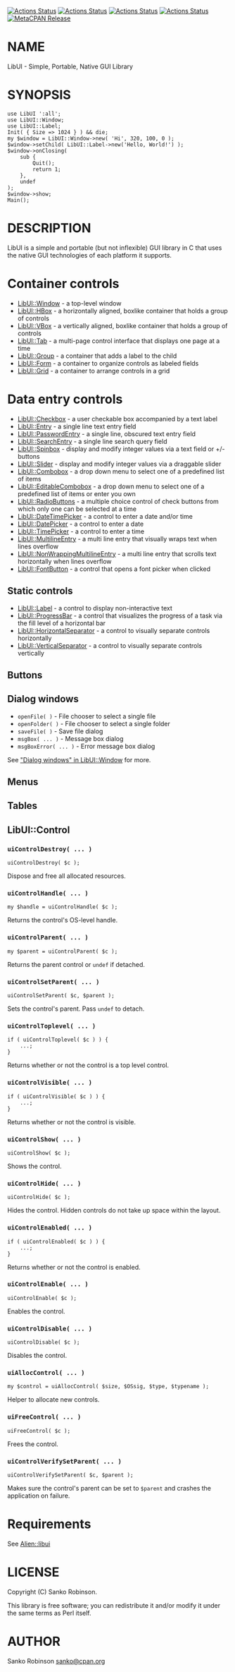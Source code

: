 [![Actions Status](https://github.com/sanko/affix-libui/actions/workflows/linux.yaml/badge.svg)](https://github.com/sanko/affix-libui/actions) [![Actions Status](https://github.com/sanko/affix-libui/actions/workflows/windows.yaml/badge.svg)](https://github.com/sanko/affix-libui/actions) [![Actions Status](https://github.com/sanko/affix-libui/actions/workflows/osx.yaml/badge.svg)](https://github.com/sanko/affix-libui/actions) [![Actions Status](https://github.com/sanko/affix-libui/actions/workflows/freebsd.yaml/badge.svg)](https://github.com/sanko/affix-libui/actions) [![MetaCPAN Release](https://badge.fury.io/pl/LibUI.svg)](https://metacpan.org/release/LibUI)
# NAME

LibUI - Simple, Portable, Native GUI Library

# SYNOPSIS

    use LibUI ':all';
    use LibUI::Window;
    use LibUI::Label;
    Init( { Size => 1024 } ) && die;
    my $window = LibUI::Window->new( 'Hi', 320, 100, 0 );
    $window->setChild( LibUI::Label->new('Hello, World!') );
    $window->onClosing(
        sub {
            Quit();
            return 1;
        },
        undef
    );
    $window->show;
    Main();

# DESCRIPTION

LibUI is a simple and portable (but not inflexible) GUI library in C that uses
the native GUI technologies of each platform it supports.

# Container controls

- [LibUI::Window](https://metacpan.org/pod/LibUI%3A%3AWindow) - a top-level window
- [LibUI::HBox](https://metacpan.org/pod/LibUI%3A%3AHBox) - a horizontally aligned, boxlike container that holds a group of controls
- [LibUI::VBox](https://metacpan.org/pod/LibUI%3A%3AVBox) - a vertically aligned, boxlike container that holds a group of controls
- [LibUI::Tab](https://metacpan.org/pod/LibUI%3A%3ATab) - a multi-page control interface that displays one page at a time
- [LibUI::Group](https://metacpan.org/pod/LibUI%3A%3AGroup) - a container that adds a label to the child
- [LibUI::Form](https://metacpan.org/pod/LibUI%3A%3AForm) - a container to organize controls as labeled fields
- [LibUI::Grid](https://metacpan.org/pod/LibUI%3A%3AGrid) - a container to arrange controls in a grid

# Data entry controls

- [LibUI::Checkbox](https://metacpan.org/pod/LibUI%3A%3ACheckbox) - a user checkable box accompanied by a text label
- [LibUI::Entry](https://metacpan.org/pod/LibUI%3A%3AEntry) - a single line text entry field
- [LibUI::PasswordEntry](https://metacpan.org/pod/LibUI%3A%3APasswordEntry) - a single line, obscured text entry field
- [LibUI::SearchEntry](https://metacpan.org/pod/LibUI%3A%3ASearchEntry) - a single line search query field
- [LibUI::Spinbox](https://metacpan.org/pod/LibUI%3A%3ASpinbox) - display and modify integer values via a text field or +/- buttons
- [LibUI::Slider](https://metacpan.org/pod/LibUI%3A%3ASlider) - display and modify integer values via a draggable slider
- [LibUI::Combobox](https://metacpan.org/pod/LibUI%3A%3ACombobox) - a drop down menu to select one of a predefined list of items
- [LibUI::EditableCombobox](https://metacpan.org/pod/LibUI%3A%3AEditableCombobox) - a drop down menu to select one of a predefined list of items or enter you own
- [LibUI::RadioButtons](https://metacpan.org/pod/LibUI%3A%3ARadioButtons) - a multiple choice control of check buttons from which only one can be selected at a time
- [LibUI::DateTimePicker](https://metacpan.org/pod/LibUI%3A%3ADateTimePicker) - a control to enter a date and/or time
- [LibUI::DatePicker](https://metacpan.org/pod/LibUI%3A%3ADatePicker) - a control to enter a date
- [LibUI::TimePicker](https://metacpan.org/pod/LibUI%3A%3ATimePicker) - a control to enter a time
- [LibUI::MultilineEntry](https://metacpan.org/pod/LibUI%3A%3AMultilineEntry) - a multi line entry that visually wraps text when lines overflow
- [LibUI::NonWrappingMultilineEntry](https://metacpan.org/pod/LibUI%3A%3ANonWrappingMultilineEntry) - a multi line entry that scrolls text horizontally when lines overflow
- [LibUI::FontButton](https://metacpan.org/pod/LibUI%3A%3AFontButton) - a control that opens a font picker when clicked

## Static controls

- [LibUI::Label](https://metacpan.org/pod/LibUI%3A%3ALabel) - a control to display non-interactive text
- [LibUI::ProgressBar](https://metacpan.org/pod/LibUI%3A%3AProgressBar) - a control that visualizes the progress of a task via the fill level of a horizontal bar
- [LibUI::HorizontalSeparator](https://metacpan.org/pod/LibUI%3A%3AHorizontalSeparator) - a control to visually separate controls horizontally
- [LibUI::VerticalSeparator](https://metacpan.org/pod/LibUI%3A%3AVerticalSeparator) - a control to visually separate controls vertically

## Buttons

## Dialog windows

- `openFile( )` - File chooser to select a single file
- `openFolder( )` - File chooser to select a single folder
- `saveFile( )` - Save file dialog
- `msgBox( ... )` - Message box dialog
- `msgBoxError( ... )` - Error message box dialog

See ["Dialog windows" in LibUI::Window](https://metacpan.org/pod/LibUI%3A%3AWindow#Dialog-windows) for more.

## Menus

## Tables

## LibUI::Control

### `uiControlDestroy( ... )`

    uiControlDestroy( $c );

Dispose and free all allocated resources.

### `uiControlHandle( ... )`

    my $handle = uiControlHandle( $c );

Returns the control's OS-level handle.

### `uiControlParent( ... )`

    my $parent = uiControlParent( $c );

Returns the parent control or `undef` if detached.

### `uiControlSetParent( ... )`

    uiControlSetParent( $c, $parent );

Sets the control's parent. Pass `undef` to detach.

### `uiControlToplevel( ... )`

    if ( uiControlToplevel( $c ) ) {
        ...;
    }

Returns whether or not the control is a top level control.

### `uiControlVisible( ... )`

    if ( uiControlVisible( $c ) ) {
        ...;
    }

Returns whether or not the control is visible.

### `uiControlShow( ... )`

    uiControlShow( $c );

Shows the control.

### `uiControlHide( ... )`

    uiControlHide( $c );

Hides the control. Hidden controls do not take up space within the layout.

### `uiControlEnabled( ... )`

    if ( uiControlEnabled( $c ) ) {
        ...;
    }

Returns whether or not the control is enabled.

### `uiControlEnable( ... )`

    uiControlEnable( $c );

Enables the control.

### `uiControlDisable( ... )`

    uiControlDisable( $c );

Disables the control.

### `uiAllocControl( ... )`

    my $control = uiAllocControl( $size, $OSsig, $type, $typename );

Helper to allocate new controls.

### `uiFreeControl( ... )`

    uiFreeControl( $c );

Frees the control.

### `uiControlVerifySetParent( ... )`

    uiControlVerifySetParent( $c, $parent );

Makes sure the control's parent can be set to `$parent` and crashes the
application on failure.

# Requirements

See [Alien::libui](https://metacpan.org/pod/Alien%3A%3Alibui)

# LICENSE

Copyright (C) Sanko Robinson.

This library is free software; you can redistribute it and/or modify it under
the same terms as Perl itself.

# AUTHOR

Sanko Robinson <sanko@cpan.org>

